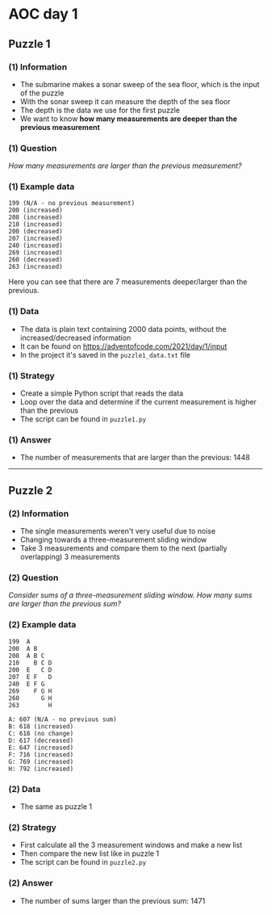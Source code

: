 # AOC day 1

## Puzzle 1

### (1) Information

- The submarine makes a sonar sweep of the sea floor, which is the input of the puzzle
- With the sonar sweep it can measure the depth of the sea floor
- The depth is the data we use for the first puzzle
- We want to know **how many measurements are deeper than the previous measurement**

### (1) Question

_How many measurements are larger than the previous measurement?_

### (1) Example data

```text
199 (N/A - no previous measurement)
200 (increased)
208 (increased)
210 (increased)
200 (decreased)
207 (increased)
240 (increased)
269 (increased)
260 (decreased)
263 (increased)
```

Here you can see that there are 7 measurements deeper/larger than the previous.

### (1) Data

- The data is plain text containing 2000 data points, without the increased/decreased information
- It can be found on <https://adventofcode.com/2021/day/1/input>
- In the project it's saved in the `puzzle1_data.txt` file

### (1) Strategy

- Create a simple Python script that reads the data
- Loop over the data and determine if the current measurement is higher than the previous
- The script can be found in `puzzle1.py`

### (1) Answer

- The number of measurements that are larger than the previous: 1448

---

## Puzzle 2

### (2) Information

- The single measurements weren't very useful due to noise
- Changing towards a three-measurement sliding window
- Take 3 measurements and compare them to the next (partially overlapping) 3 measurements

### (2) Question

_Consider sums of a three-measurement sliding window. How many sums are larger than the previous sum?_

### (2) Example data

```text
199  A
200  A B
208  A B C
210    B C D
200  E   C D
207  E F   D
240  E F G
269    F G H
260      G H
263        H

A: 607 (N/A - no previous sum)
B: 618 (increased)
C: 618 (no change)
D: 617 (decreased)
E: 647 (increased)
F: 716 (increased)
G: 769 (increased)
H: 792 (increased)
```

### (2) Data

- The same as puzzle 1

### (2) Strategy

- First calculate all the 3 measurement windows and make a new list
- Then compare the new list like in puzzle 1
- The script can be found in `puzzle2.py`

### (2) Answer

- The number of sums larger than the previous sum: 1471
